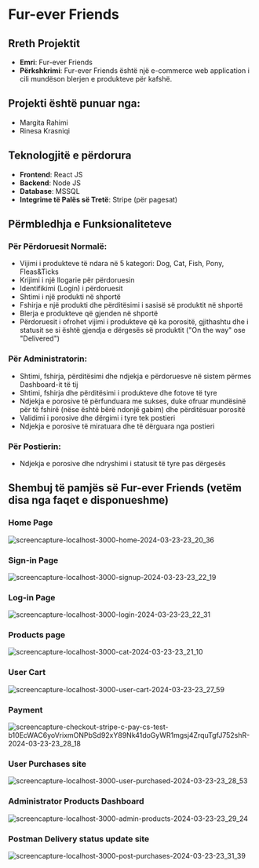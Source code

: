 # Fur-ever Friends

## Rreth Projektit
- **Emri**: Fur-ever Friends
- **Përkshkrimi**: Fur-ever Friends është një e-commerce web application i cili mundëson blerjen e produkteve për kafshë.

## Projekti është punuar nga:
  - Margita Rahimi
  - Rinesa Krasniqi

## Teknologjitë e përdorura
- **Frontend**: React JS
- **Backend**: Node JS
- **Database**: MSSQL
- **Integrime të Palës së Tretë**: Stripe (për pagesat)

## Përmbledhja e Funksionaliteteve
### Për Përdoruesit Normalë:
- Vijimi i produkteve të ndara në 5 kategori: Dog, Cat, Fish, Pony, Fleas&Ticks
- Krijimi i një llogarie për përdoruesin
- Identifikimi (Login) i përdoruesit
- Shtimi i një produkti në shportë
- Fshirja e një produkti dhe përditësimi i sasisë së produktit në shportë
- Blerja e produkteve që gjenden në shportë
- Përdoruesit i ofrohet vijimi i produkteve që ka porositë, gjithashtu dhe i statusit se si është gjendja e dërgesës së produktit ("On the way" ose "Delivered")

### Për Administratorin:
- Shtimi, fshirja, përditësimi dhe ndjekja e përdoruesve në sistem përmes Dashboard-it të tij
- Shtimi, fshirja dhe përditësimi i produkteve dhe fotove të tyre
- Ndjekja e porosive të përfunduara me sukses, duke ofruar mundësinë për të fshirë (nëse është bërë ndonjë gabim) dhe përditësuar porositë
- Validimi i porosive dhe dërgimi i tyre tek postieri
- Ndjekja e porosive të miratuara dhe të dërguara nga postieri

### Për Postierin:
- Ndjekja e porosive dhe ndryshimi i statusit të tyre pas dërgesës

  


## Shembuj të pamjës së Fur-ever Friends (vetëm disa nga faqet e disponueshme)
### Home Page
![screencapture-localhost-3000-home-2024-03-23-23_20_36](https://github.com/RinesaKrasniqi/PetShop/assets/120459149/2fbc8bfe-0ca3-488f-b0a9-1efc954a5ce8)
### Sign-in Page
![screencapture-localhost-3000-signup-2024-03-23-23_22_19](https://github.com/RinesaKrasniqi/PetShop/assets/120459149/d7990e0d-2aa6-4520-acf3-a708e94c841f)
### Log-in Page
![screencapture-localhost-3000-login-2024-03-23-23_22_31](https://github.com/RinesaKrasniqi/PetShop/assets/120459149/8709feb3-46f8-4231-aa4e-e85ba2aa73d1)
### Products page
![screencapture-localhost-3000-cat-2024-03-23-23_21_10](https://github.com/RinesaKrasniqi/PetShop/assets/120459149/4d5ad59a-55a4-4c62-9c0d-d787b1edc37a)
### User Cart
![screencapture-localhost-3000-user-cart-2024-03-23-23_27_59](https://github.com/RinesaKrasniqi/PetShop/assets/120459149/774c08e1-6474-45fa-ada5-f1ae2929e472)
### Payment
![screencapture-checkout-stripe-c-pay-cs-test-b10EcWAC6yoVrixmONPbSd92xY89Nk41doGyWR1mgsj4ZrquTgfJ752shR-2024-03-23-23_28_18](https://github.com/RinesaKrasniqi/PetShop/assets/120459149/7acb833f-8db4-42da-a544-5dff4fdd531b)
### User Purchases site
![screencapture-localhost-3000-user-purchased-2024-03-23-23_28_53](https://github.com/RinesaKrasniqi/PetShop/assets/120459149/652de875-f89e-47fc-b4de-3cbb8c90a074)
### Administrator Products Dashboard
![screencapture-localhost-3000-admin-products-2024-03-23-23_29_24](https://github.com/RinesaKrasniqi/PetShop/assets/120459149/8c64352d-17e1-49a3-8521-ff74f8bf65a2)
### Postman Delivery status update site
![screencapture-localhost-3000-post-purchases-2024-03-23-23_31_39](https://github.com/RinesaKrasniqi/PetShop/assets/120459149/d267b76d-7906-4f5e-83fc-4f19d994b8fd)

